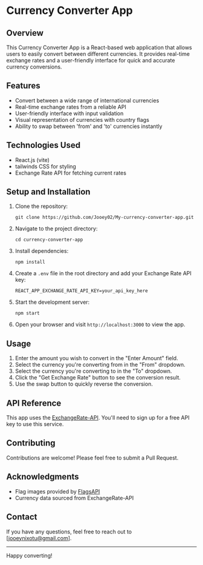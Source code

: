 # Currency Converter App

## Overview

This Currency Converter App is a React-based web application that allows users to easily convert between different currencies. It provides real-time exchange rates and a user-friendly interface for quick and accurate currency conversions.

## Features

- Convert between a wide range of international currencies
- Real-time exchange rates from a reliable API
- User-friendly interface with input validation
- Visual representation of currencies with country flags
- Ability to swap between 'from' and 'to' currencies instantly

## Technologies Used

- React.js (vite)
- tailwinds CSS for styling
- Exchange Rate API for fetching current rates

## Setup and Installation

1. Clone the repository:
   ```
   git clone https://github.com/Jooey02/My-currency-converter-app.git
   ```

2. Navigate to the project directory:
   ```
   cd currency-converter-app
   ```

3. Install dependencies:
   ```
   npm install
   ```

4. Create a `.env` file in the root directory and add your Exchange Rate API key:
   ```
   REACT_APP_EXCHANGE_RATE_API_KEY=your_api_key_here
   ```

5. Start the development server:
   ```
   npm start
   ```

6. Open your browser and visit `http://localhost:3000` to view the app.

## Usage

1. Enter the amount you wish to convert in the "Enter Amount" field.
2. Select the currency you're converting from in the "From" dropdown.
3. Select the currency you're converting to in the "To" dropdown.
4. Click the "Get Exchange Rate" button to see the conversion result.
5. Use the swap button to quickly reverse the conversion.

## API Reference

This app uses the [ExchangeRate-API](https://www.exchangerate-api.com/). You'll need to sign up for a free API key to use this service.

## Contributing

Contributions are welcome! Please feel free to submit a Pull Request.


## Acknowledgments

- Flag images provided by [FlagsAPI](https://flagsapi.com/)
- Currency data sourced from ExchangeRate-API

## Contact

If you have any questions, feel free to reach out to [jooeynixotu@gmail.com].

---

Happy converting!
